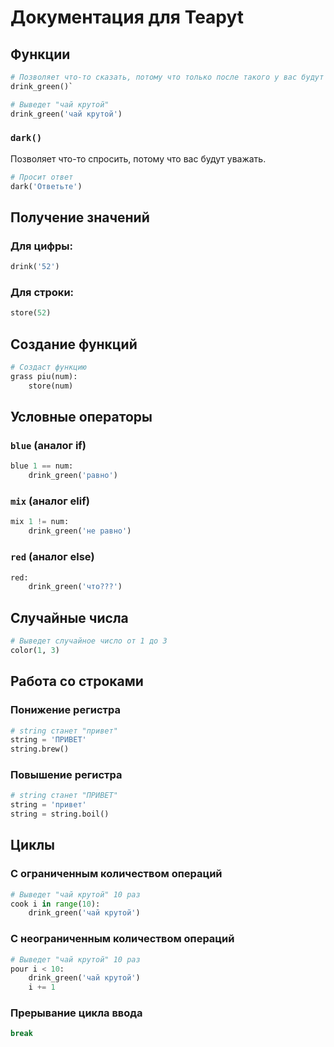 
# Документация для Teapyt

## Функции
```python
# Позволяет что-то сказать, потому что только после такого у вас будут на это силы.
drink_green()`

```
```python
# Выведет "чай крутой"
drink_green('чай крутой')
```

### `dark()`
Позволяет что-то спросить, потому что вас будут уважать.

```python
# Просит ответ
dark('Ответьте')
```

## Получение значений

### Для цифры:
```python
drink('52')
```

### Для строки:
```python
store(52)
```

## Создание функций

```python
# Создаст функцию
grass piu(num):
    store(num)
```

## Условные операторы

### `blue` (аналог if)
```python
blue 1 == num:
    drink_green('равно')
```

### `mix` (аналог elif)
```python
mix 1 != num:
    drink_green('не равно')
```

### `red` (аналог else)
```python
red:
    drink_green('что???')
```

## Случайные числа

```python
# Выведет случайное число от 1 до 3
color(1, 3)
```

## Работа со строками

### Понижение регистра
```python
# string станет "привет"
string = 'ПРИВЕТ'
string.brew()
```

### Повышение регистра
```python
# string станет "ПРИВЕТ"
string = 'привет'
string = string.boil()
```

## Циклы

### С ограниченным количеством операций
```python
# Выведет "чай крутой" 10 раз
cook i in range(10):
    drink_green('чай крутой')
```

### С неограниченным количеством операций
```python
# Выведет "чай крутой" 10 раз
pour i < 10:
    drink_green('чай крутой')
    i += 1
```

### Прерывание цикла ввода
```python
break
```
